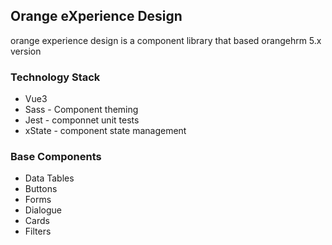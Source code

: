 ## Orange eXperience Design
orange experience design is a component library that based orangehrm 5.x version 

### Technology Stack 
* Vue3 
* Sass - Component theming 
* Jest - componnet unit tests 
* xState - component state management 


### Base Components 
* Data Tables
* Buttons 
* Forms 
* Dialogue 
* Cards 
* Filters 
